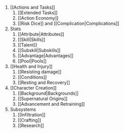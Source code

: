 1. [[Actions and Tasks]]
	1. [[Extended Tasks]]
	2. [[Action Economy]]
	3. [[Risk Dice]] and [[Complication|Complications]]
3. Stats
	1. [[Attribute|Attributes]]
	2. [[Skill|Skills]]
	3. [[Talent]]
	4. [[Subskill|Subskills]]
	5. [[Advantage|Advantages]]
	6. [[Pool|Pools]]
4. [[Health and Injury]]
	1. [[Resisting damage]]
	2. [[Conditions]]
	3. [[Resting and Recovery]]
5. [[Character Creation]]
	1. [[Background|Backgrounds]]
	2. [[Supernatural Origins]]
	4. [[Advancement and Retraining]]
6. Subsystems
	1. [[Infiltration]]
	2. [[Crafting]]
	3. [[Research]]
